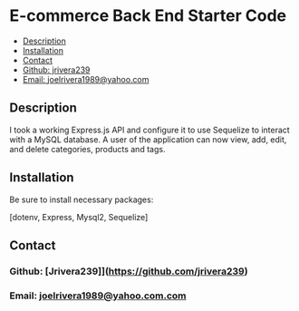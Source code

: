 # E-commerce Back End Starter Code

- [Description](#description)
- [Installation](#installation)
- [Contact](#contact)
- [Github: jrivera239](#github-jrivera239)
- [Email: joelrivera1989@yahoo.com](#email-joelrivera1989@yahoo.com)
   

## Description 
 I took a working Express.js API and configure it to use Sequelize to interact with a MySQL database. A user of the application can now view, add, edit, and delete categories, products and tags.

## Installation
Be sure to install necessary packages:

[dotenv, Express, Mysql2, Sequelize]

## Contact

### Github: [Jrivera239]](https://github.com/jrivera239)
### Email: joelrivera1989@yahoo.com.com

